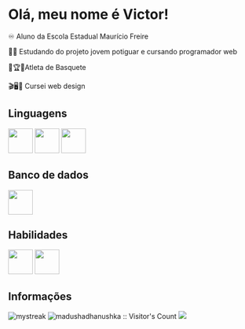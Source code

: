 <h1> Olá, meu nome é Victor! </h1>

<p> ♾️  Aluno da Escola Estadual Maurício Freire </p>
<p> 🧑‍💻 Estudando do projeto jovem potiguar e cursando programador web </p>
<p> 🏀🏆🏅Atleta de Basquete </p> 
<p> 🎬🖥📱 Cursei web design </p>


<h2> Linguagens </h2>

<div class="icons">
    <img src="https://cdn.jsdelivr.net/gh/devicons/devicon@latest/icons/javascript/javascript-original.svg" width = "50px" height = "50px" >
    <img src="https://cdn.jsdelivr.net/gh/devicons/devicon@latest/icons/html5/html5-original.svg" width = "50px" height = "50px"/>
    <img src="https://cdn.jsdelivr.net/gh/devicons/devicon@latest/icons/css3/css3-original.svg" width = "50px" height = "50px"/>
</div>
                             
<h2> Banco de dados </h2>


<img src="https://cdn.jsdelivr.net/gh/devicons/devicon@latest/icons/postgresql/postgresql-original.svg" width = "50px"/>

<h2> Habilidades </h2>

<div class="icons">
    <img src="https://cdn.jsdelivr.net/gh/devicons/devicon@latest/icons/canva/canva-original.svg" width = "50px"/>
    <img src="https://cdn.jsdelivr.net/gh/devicons/devicon@latest/icons/photoshop/photoshop-original.svg" width = "50px"/>
</div>
<h2> Informações </h2>

<img src="https://github-readme-streak-stats.herokuapp.com/?user=madushadhanushka&theme=tokyonight" alt="mystreak">
<img src="https://profile-counter.glitch.me/{madushadhanushka}/count.svg" alt="madushadhanushka :: Visitor's Count" >
<img src="http://estruyf-github.azurewebsites.net/api/VisitorHit?user=madushadhanushka&repo=madushadhanushka&countColorcountColor&countColor=%237B1E7B"/>

